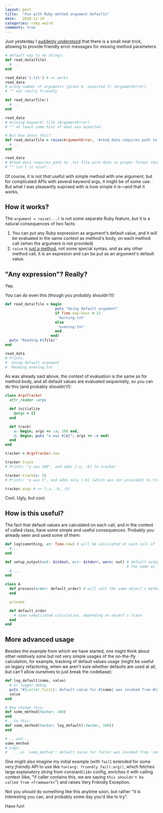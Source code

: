 ```yaml
---
layout: post
title:  "Fun with Ruby method argument defaults"
date:   2020-11-19
categories: ruby weird
comments: true
---
```


Just yesterday I [suddenly understood](https://twitter.com/zverok/status/1329100996312698882) that there is a small neat trick, allowing to provide friendly error messages for missing method parameters:

```ruby
# default way to do things:
def read_data(file)
  # ...
end

read_data('1.txt') # => works
read_data
# wrong number of arguments (given 0, expected 1) (ArgumentError)
# ^^ not really friendly

def read_data(file:)
  # ...
end

read_data
# missing keyword: file (ArgumentError)
# ^^ at least some hint of what was expected

# But how about this?
def read_data(file = raise(ArgumentError, '#read_data requires path to .txt file with data in proper format'))
  # ...
end

read_data
# #read_data requires path to .txt file with data in proper format (ArgumentError)
# ^^ isn't it nice?..
```

Of course, it is not _that_ useful with simple method with one argument, but for complicated APIs with several keyword args, it might be of some use. But what I was pleasantly suprised with is how simple it is—and that it works.

## How it works?

The `argument = raise(...)` is not some separate Ruby feature, but it is a natural consequences of two facts:

1. You can put any Ruby expression as argument's default value, and it will be evaluated in the same context as method's body, on each method call (when the argument is not provided)
2. `raise` is [just a method](https://docs.ruby-lang.org/en/2.7.0/Kernel.html#method-i-raise), not some special syntax, and as any other method call, it is an expresion and can be put as an argument's default value.

## "Any expression"? Really?

Yep.

You can do even this (though you probably shouldn't!):

```ruby
def read_data(file = begin
                       puts "Using default argument"
                       if Time.now.hour < 12
                        'morning.txt'
                       else
                        'evening.txt'
                       end
                     end)
  puts "Reading #{file}"
end

read_data
# Prints:
#  Using default argument
#  Reading evening.txt
```

As was already said above, the context of evaluation is the same as for method body, and all default values are evaluated sequentally, so you can do this (and probably shouldn't!):

```ruby
class ArgsTracker
  attr_reader :args

  def initialize
    @args = []
  end

  def track(
    a: begin; args << :a; 100 end,
    b: begin; puts "a was #{a}"; args << :b end)
  end
end

tracker = ArgsTracker.new

tracker.track
# Prints: "a was 100", and adds [:a, :b] to tracker

tracker.track(a: 5)
# Prints: "a was 5", and adds only [:b] (which was not provided) to tracker

tracker.args # => [:a, :b, :b]
```

Cool. Ugly, but cool.

## How is this useful?

The fact that default values are calculated on each call, and in the context of called class, have some simple and useful consequences. Probably you already seen and used some of them:

```ruby
def log(something, at: Time.now) # will be calculated at each call of log, when alternative at: is not provided
  #...
end

def setup_output(out: $stdout, err: $stderr, warn: out) # default output device for warn would be always
                                                        # the same as `out`
  # ...
end

class A
  def process(order: default_order) # will call the same object's method to calculate default
  end

  private

  def default_order
    # some complicated calculation, depending on object's state
  end
end
```

## More advanced usage

Besides the example from which we have started, one might think about other _relatively sane_ but not very simple usages of the on-the-fly calculation, for example, tracking of default values usage (might be useful on legacy refactoring, when we aren't sure whether defaults are used at all, but can't allow ourselves to just break the codebase):

```ruby
def log_default(name, value)
  # or logger.debug
  puts "#{caller.first}: default value for #{name} was invoked from #{caller[2]}"
  value
end

# Now change this:
def some_method(factor: 100)
end
#...to this:
def some_method(factor: log_default(:factor, 100))
end

# ...and...
some_method
# Logs:
#   ...in `some_method': default value for factor was invoked from `some_other_method'
```

One might also imagine my initial example (with `fail`) extended for some _very friendly_ API to use like `fun(arg: friendly_fail(:arg))`, which fetches large explanatory string from constant/`i18n` config, enriches it with calling context (like, "if caller contains _this_, we are saying `this shouldn't be called from <framework>`") and raises Very Friendly Exception.

Not you _should_ do something like this anytime soon, but rather "it is interesting you can, and probably some day you'd like to try".

Have fun!
